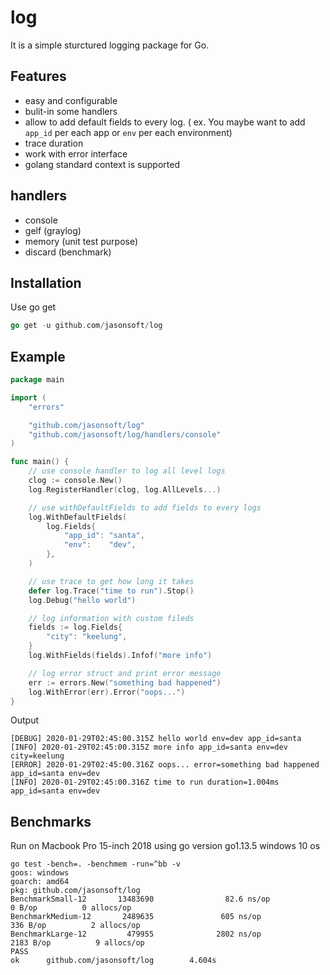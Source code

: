 # log
It is a simple sturctured logging package  for Go.

## Features

* easy and configurable
* bulit-in some handlers
* allow to add default fields to every log.  ( ex.  You maybe want to add `app_id` per each app or `env` per each environment)
* trace duration
* work with error interface 
* golang standard context is supported

## handlers
* console
* gelf (graylog)
* memory (unit test purpose)
* discard (benchmark)

## Installation
Use go get 

```go
go get -u github.com/jasonsoft/log
```

## Example

```go
package main

import (
	"errors"

	"github.com/jasonsoft/log"
	"github.com/jasonsoft/log/handlers/console"
)

func main() {
	// use console handler to log all level logs
	clog := console.New()
	log.RegisterHandler(clog, log.AllLevels...)

	// use withDefaultFields to add fields to every logs
	log.WithDefaultFields(
		log.Fields{
			"app_id": "santa",
			"env":    "dev",
		},
	)

	// use trace to get how long it takes
	defer log.Trace("time to run").Stop()
	log.Debug("hello world")

	// log information with custom fileds
	fields := log.Fields{
		"city": "keelung",
	}
	log.WithFields(fields).Infof("more info")

	// log error struct and print error message
	err := errors.New("something bad happened")
	log.WithError(err).Error("oops...")
}
```
Output
```shell
[DEBUG] 2020-01-29T02:45:00.315Z hello world env=dev app_id=santa
[INFO] 2020-01-29T02:45:00.315Z more info app_id=santa env=dev city=keelung
[ERROR] 2020-01-29T02:45:00.316Z oops... error=something bad happened app_id=santa env=dev
[INFO] 2020-01-29T02:45:00.316Z time to run duration=1.004ms app_id=santa env=dev
```
## Benchmarks
Run on Macbook Pro 15-inch 2018 using go version go1.13.5 windows 10 os

```shell
go test -bench=. -benchmem -run=^bb -v
goos: windows
goarch: amd64
pkg: github.com/jasonsoft/log
BenchmarkSmall-12       13483690                82.6 ns/op             0 B/op          0 allocs/op
BenchmarkMedium-12       2489635               605 ns/op             336 B/op          2 allocs/op
BenchmarkLarge-12         479955              2802 ns/op            2183 B/op          9 allocs/op
PASS
ok      github.com/jasonsoft/log        4.604s
```

